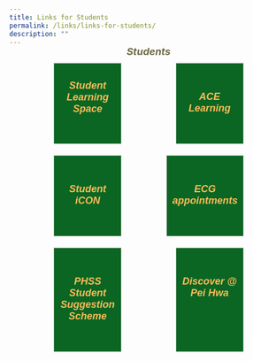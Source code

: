 ```yaml
---
title: Links for Students
permalink: /links/links-for-students/
description: ""
---
```

<div style="padding:70px;margin-top:-100px;max-width:100%">
<h5 style="font-weight: bold;margin: 0;color:#6d6b47;font-size:18px;margin-top:15px;text-align:center;" class="header">Students</h5>

<div style="display:flex;flex-wrap: wrap; justify-content: space-between;">
	
<div style="flex: 1;border: 1px solid #ccc; padding: 10px; display: flex; flex-direction: column;width:100%;gap: 10px;margin: 10px; background-color:white;background-color: #0B6623;flex: 0 0 calc(33.33% - 20px);" class="box"> 
	<div style="flex: 1;" class="content"> 
		<h5 style="text-align:center;"><a href="https://vle.learning.moe.edu.sg/login" style="color:#FDBC58;font-family:sans-serif;font-weight:bold;font-size:18px;text-decoration: none;text-align:center;">Student Learning Space</a></h5> 
	</div> 
</div>

<div style="flex: 1;border: 1px solid #ccc; padding: 30px 10px; display: flex; flex-direction: column;width:100%;gap: 10px;margin: 10px; background-color:white;background-color: #0B6623;flex: 0 0 calc(33.33% - 20px);" class="box"> 
	<div style="flex: 1;" class="content"> 
		<h5 style="text-align:center;"><a href="https://workspace.google.com/dashboard" style="color:#FDBC58;font-family:sans-serif;font-weight:bold;font-size:18px;text-decoration: none;text-align:center;">ACE Learning</a></h5>  
	</div> 
</div>

	
<div style="flex: 1;border: 1px solid #ccc; padding: 30px 10px; display: flex; flex-direction: column;width:100%;gap: 10px;margin: 10px; background-color:white;background-color: #0B6623;flex: 0 0 calc(33.33% - 20px);" class="box">  
	<div style="flex: 1;" class="content"> 
		<h5 style="text-align:center;"><a href="https://www.ace-learning.com" style="color:#FDBC58;font-family:sans-serif;font-weight:bold;font-size:18px;text-decoration: none;text-align:center;">Student iCON</a></h5>  
	</div> 
</div>

<div style="flex: 1;border: 1px solid #ccc; padding: 30px 10px; display: flex; flex-direction: column;width:100%;gap: 10px;margin: 10px; background-color:white;background-color: #0B6623;flex: 0 0 calc(33.33% - 20px);" class="box">  
	<div style="flex: 1;" class="content"> 
		<h5 style="text-align:center;"><a href="https://go.gov.sg/apptecgc" style="color:#FDBC58;font-family:sans-serif;font-weight:bold;font-size:18px;text-decoration: none;text-align:center;">ECG appointments</a>  
	</h5></div> 
</div>
	
<div style="flex: 1;border: 1px solid #ccc; padding: 30px 10px; display: flex; flex-direction: column;width:100%;gap: 10px;margin: 10px; background-color:white;background-color: #0B6623;flex: 0 0 calc(33.33% - 20px);" class="box"> 
	<div style="flex: 1;" class="content"> 
		<h5 style="text-align:center;"><a href="https://docs.google.com/forms/d/e/1FAIpQLSfwEIclp4Yx6VdTsWr8ueebfGiNjghD8Q85SgzBzeCRVXg-XQ/viewform" style="color:#FDBC58;font-family:sans-serif;font-weight:bold;font-size:18px;text-decoration: none;text-align:center;">PHSS Student Suggestion Scheme</a>
		</h5>  
	</div> 
</div>
	
<div style="flex: 1;border: 1px solid #ccc; padding: 30px 10px; display: flex; flex-direction: column;width:100%;gap: 10px;margin: 10px; background-color:white;background-color: #0B6623;flex: 0 0 calc(33.33% - 20px);" class="box">  
	<div style="flex: 1;" class="content"> 
		<h5 style="text-align:center;"><a href="https://go.gov.sg/discoverphss" style="color:#FDBC58;font-family:sans-serif;font-weight:bold;font-size:18px;text-decoration: none;text-align:center;">Discover @ Pei Hwa</a>
		</h5>  
	</div> 
</div>

</div>
</div>